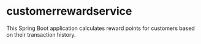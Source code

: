 # customerrewardservice
This Spring Boot application calculates reward points for customers based on their transaction history.
